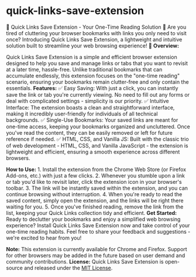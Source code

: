 # quick-links-save-extension
 🔗 Quick Links Save Extension - Your One-Time Reading Solution 🔗  Are you tired of cluttering your browser bookmarks with links you only need to visit once? Introducing Quick Links Save Extension, a lightweight and intuitive solution built to streamline your web browsing experience! 🚀  **Overview:** 
 
 Quick Links Save Extension is a simple and efficient browser extension designed to help you save and manage links or tabs that you want to revisit at a later time, hassle-free. Unlike traditional bookmarks that can accumulate endlessly, this extension focuses on the "one-time reading" scenario, ensuring your bookmarks remain clutter-free and only contain the essentials.  **Features:** 
 ✅ Easy Saving: With just a click, you can instantly save the link or tab you're currently viewing. No need to fill out any forms or deal with complicated settings - simplicity is our priority. 
 ✅ Intuitive Interface: The extension boasts a clean and straightforward interface, making it incredibly user-friendly for individuals of all technical backgrounds. 
 ✅ Single-Use Bookmarks: Your saved links are meant for one-time access, keeping your bookmarks organized and uncluttered. Once you've read the content, they can be easily removed or left for future reference if needed. 
 ✅ HTML, CSS, and Vanilla JS: Built with the classic trio of web development - HTML, CSS, and Vanilla JavaScript - the extension is lightweight and efficient, ensuring a smooth experience across different browsers.  
 
 **How to Use:** 1. Install the extension from the Chrome Web Store (or Firefox Add-ons, etc.) with just a few clicks. 2. Whenever you stumble upon a link or tab you'd like to revisit later, click the extension icon in your browser's toolbar. 3. The link will be instantly saved within the extension, and you can continue browsing without interruption. 4. When you're ready to read the saved content, simply open the extension, and the links will be right there waiting for you. 5. Once you've finished reading, remove the link from the list, keeping your Quick Links collection tidy and efficient.   **Get Started:** Ready to declutter your bookmarks and enjoy a simplified web browsing experience? Install Quick Links Save Extension now and take control of your one-time reading habits. Feel free to share your feedback and suggestions - we're excited to hear from you! 
 
  **Note:** This extension is currently available for Chrome and Firefox. Support for other browsers may be added in the future based on user demand and community contributions.  **License:** Quick Links Save Extension is open-source and released under the [MIT License](https://mit-license.org/).
